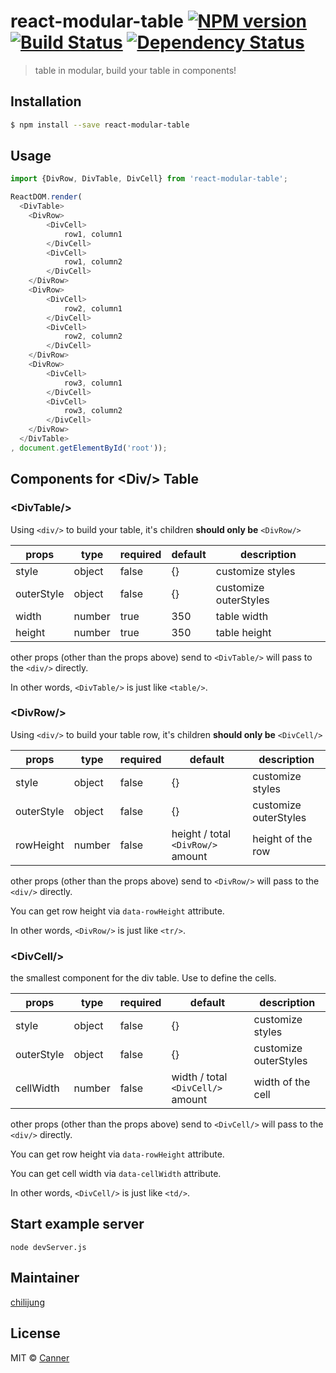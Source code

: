# react-modular-table [![NPM version][npm-image]][npm-url] [![Build Status][travis-image]][travis-url] [![Dependency Status][daviddm-image]][daviddm-url]
> table in modular, build your table in components!

## Installation

```sh
$ npm install --save react-modular-table
```

## Usage

```js
import {DivRow, DivTable, DivCell} from 'react-modular-table';

ReactDOM.render(
  <DivTable>
  	<DivRow>
  		<DivCell>
  			row1, column1
  		</DivCell>
  		<DivCell>
  			row1, column2
  		</DivCell>
  	</DivRow>
  	<DivRow>
  		<DivCell>
  			row2, column1
  		</DivCell>
  		<DivCell>
  			row2, column2
  		</DivCell>
  	</DivRow>
  	<DivRow>
  		<DivCell>
  			row3, column1
  		</DivCell>
  		<DivCell>
  			row3, column2
  		</DivCell>
  	</DivRow>
  </DivTable>
, document.getElementById('root'));


```

## Components for **\<Div/\>** Table

### \<DivTable/\>

Using `<div/>` to build your table, it's children **should only be** `<DivRow/>`

| **props** | **type** | **required** | **default** | **description**  |
|-----------|----------|--------------|-------------|------------------|
| style     | object   | false        | {}          | customize styles |
| outerStyle     | object   | false        | {}          | customize outerStyles |
| width     | number   | true         | 350         | table width      |
| height    | number   | true         | 350         | table height     |

other props (other than the props above) send to `<DivTable/>` will pass to the `<div/>` directly.

In other words, `<DivTable/>` is just like `<table/>`.

### \<DivRow/\>

Using `<div/>` to build your table row, it's children **should only be** `<DivCell/>`

| **props** | **type** | **required** | **default** | **description**  |
|-----------|----------|--------------|-------------|------------------|
| style     | object   | false        | {}          | customize styles |
| outerStyle  | object   | false         | {}         | customize outerStyles      |
| rowHeight  | number   | false         | height / total `<DivRow/>` amount         | height of the row      |

other props (other than the props above) send to `<DivRow/>` will pass to the `<div/>` directly.

You can get row height via `data-rowHeight` attribute.

In other words, `<DivRow/>` is just like `<tr/>`.

### \<DivCell/\>

the smallest component for the div table. Use to define the cells.

| **props** | **type** | **required** | **default** | **description**  |
|-----------|----------|--------------|-------------|------------------|
| style     | object   | false        | {}          | customize styles |
| outerStyle  | object   | false         | {}         | customize outerStyles      |
| cellWidth  | number   | false         | width / total `<DivCell/>` amount         | width of the cell      |

other props (other than the props above) send to `<DivCell/>` will pass to the `<div/>` directly.

You can get row height via `data-rowHeight` attribute.

You can get cell width via `data-cellWidth` attribute.

In other words, `<DivCell/>` is just like `<td/>`.

## Start example server

```
node devServer.js
```

## Maintainer

[chilijung](https://github.com/chilijung)

## License

MIT © [Canner](https://github.com/canner)


[npm-image]: https://badge.fury.io/js/react-modular-table.svg
[npm-url]: https://npmjs.org/package/react-modular-table
[travis-image]: https://travis-ci.org/Canner/react-modular-table.svg?branch=master
[travis-url]: https://travis-ci.org/Canner/react-modular-table
[daviddm-image]: https://david-dm.org/Canner/react-modular-table.svg?theme=shields.io
[daviddm-url]: https://david-dm.org/Canner/react-modular-table
